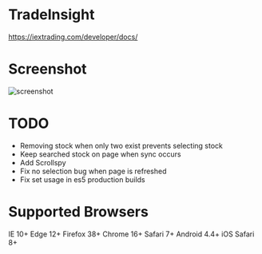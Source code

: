 # TradeInsight
https://iextrading.com/developer/docs/

# Screenshot
![screenshot](https://user-images.githubusercontent.com/24352255/44682156-851bad80-a9f7-11e8-96cb-a5fb84502137.png)

# TODO
- Removing stock when only two exist prevents selecting stock
- Keep searched stock on page when sync occurs
- Add Scrollspy
- Fix no selection bug when page is refreshed
- Fix set usage in es5 production builds

# Supported Browsers
IE 10+
Edge 12+
Firefox 38+
Chrome 16+
Safari 7+
Android 4.4+
iOS Safari 8+
